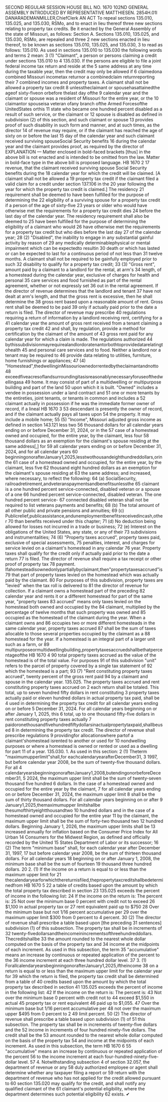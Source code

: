 SECOND REGULAR SESSION
HOUSE BILL NO. 1670
102ND GENERAL ASSEMBLY
INTRODUCED BY REPRESENTATIVE MATTHIESEN.
2854H.01I DANARADEMANMILLER,ChiefClerk
AN ACT
To repeal sections 135.010, 135.025, and 135.030, RSMo, and to enact in lieu thereof three
new sections relating to property tax credits.
Be it enacted by the General Assembly of the state of Missouri, as follows:
Section A. Sections 135.010, 135.025, and 135.030, RSMo, are repealed and three
2 new sections enacted in lieu thereof, to be known as sections 135.010, 135.025, and 135.030,
3 to read as follows:
135.010. As used in sections 135.010 to 135.030 the following words and terms
2 mean:
3 (1) "Claimant", a person or persons claiming a credit under sections 135.010 to
4 135.030. If the persons are eligible to file a joint federal income tax return and reside at the
5 same address at any time during the taxable year, then the credit may only be allowed if
6 claimedona combined Missouri incometax returnor a combinedclaim returnreporting their
7 combined incomes and property taxes. A claimant shall not be allowed a property tax credit
8 unlesstheclaimant or spousehasattainedthe ageof sixty-fiveon orbefore thelast day ofthe
9 calendar year and the claimant or spouse was a resident of Missouri for the entire year, or the
10 claimantor spouseisa veteran ofany branch ofthe Armed Forcesofthe UnitedStates orthis
11 state who became one hundred percent disabled as a result of such service, or the claimant or
12 spouse is disabled as defined in subdivision (2) of this section, and such claimant or spouse
13 provides proof of such disability in such form and manner, and at such times, as the director
14 of revenue may require, or if the claimant has reached the age of sixty on or before the last
15 day of the calendar year and such claimant received surviving spouseSocial Security benefits
16 during the calendar year and the claimant provides proof, as required by the director of
EXPLANATION — Matter enclosed in bold-faced brackets [thus] in the above bill is not enacted and is
intended to be omitted from the law. Matter in bold-face type in the above bill is proposed language.
HB 1670 2
17 revenue, that the claimant received surviving spouse Social Security benefits during the
18 calendar year for which the credit will be claimed. [A claimant shall not be allowed a
19 property tax credit if the claimant filed a valid claim for a credit under section 137.106 in the
20 year following the year for which the property tax credit is claimed.] The residency
21 requirement shall be deemed to have been fulfilled for the purpose of determining the
22 eligibility of a surviving spouse for a property tax credit if a person of the age of sixty-five
23 years or older who would have otherwise met the requirements for a property tax credit dies
24 before the last day of the calendar year. The residency requirement shall also be deemed to
25 have been fulfilled for the purpose of determining the eligibility of a claimant who would
26 have otherwise met the requirements for a property tax credit but who dies before the last day
27 of the calendar year;
28 (2) "Disabled", the inability to engage in any substantial gainful activity by reason of
29 any medically determinablephysical or mental impairment which can be expectedto resultin
30 death or which has lasted or can be expected to last for a continuous period of not less than
31 twelve months. A claimant shall not be required to be gainfully employed prior to such
32 disability to qualify for a property tax credit;
33 (3) "Gross rent", amount paid by a claimant to a landlord for the rental, at arm's
34 length, of a homestead during the calendar year, exclusive of charges for health and personal
35 care services and food furnished as part of the rental agreement, whether or not expressly set
36 out in the rental agreement. If the director of revenue determines that the landlord and tenant
37 have not dealt at arm's length, and that the gross rent is excessive, then he shall determine the
38 gross rent based upon a reasonable amount of rent. Gross rent shall be deemed to be paid
39 only if actually paid prior to the date a return is filed. The director of revenue may prescribe
40 regulations requiring a return of information by a landlord receiving rent, certifying for a
41 calendar year the amount of gross rent received from a tenant claiming a property tax credit
42 and shall, by regulation, provide a method for certification by the claimant of the amount of
43 gross rent paid for any calendar year for which a claim is made. The regulations authorized
44 bythissubdivisionmayrequirealandlordoratenantorbothtoprovidedatarelatingtohealth
45 and personal care services and to food. Neither a landlord nor a tenant may be required to
46 provide data relating to utilities, furniture, home furnishings or appliances;
47 (4) "Homestead",thedwellinginMissouriownedorrentedbytheclaimantandnotto
48 exceedfiveacresoflandsurroundingitasisreasonablynecessaryforuseofthedwellingasa
49 home. It may consist of part of a multidwelling or multipurpose building and part of the land
50 upon which it is built. "Owned" includes a vendee in possession under a land contract and
51 one or more tenants by the entireties, joint tenants, or tenants in common and includes a
52 claimant actually in possession if he was the immediate former owner of record, if a lineal
HB 1670 3
53 descendant is presently the owner of record, and if the claimant actually pays all taxes upon
54 the property. It may include a mobile home;
55 (5) "Income", Missouri adjusted gross income as defined in section 143.121 less two
56 thousand dollars for all calendar years ending on or before December 31, 2024, or in the
57 case of a homestead owned and occupied, for the entire year, by the claimant, less four
58 thousand dollars as an exemption for the claimant's spouse residing at the same address[,] for
59 all calendar years ending on or before December 31, 2024, and for all calendar years
60 beginningonorafterJanuary1,2025,lesstwothousandeighthundreddollars,orinthe
61 case of a homestead owned and occupied, for the entire year, by the claimant, less five
62 thousand eight hundred dollars as an exemption for the claimant's spouse residing at
63 the same address; and increased, where necessary, to reflect the following:
64 (a) SocialSecurity, railroadretirement,andveteranspaymentsandbenefitsunlessthe
65 claimant is a one hundred percent service-connected, disabled veteran or a spouse of a one
66 hundred percent service-connected, disabled veteran. The one hundred percent service-
67 connected disabled veteran shall not be required to list veterans payments and benefits;
68 (b) The total amount of all other public and private pensions and annuities;
69 (c) Publicrelief,publicassistance,andunemploymentbenefitsreceivedincash,other
70 than benefits received under this chapter;
71 (d) No deduction being allowed for losses not incurred in a trade or business;
72 (e) Interest on the obligations of the United States, any state, or any of their
73 subdivisions and instrumentalities;
74 (6) "Property taxes accrued", property taxes paid, exclusive of special assessments,
75 penalties, interest, and charges for service levied on a claimant's homestead in any calendar
76 year. Property taxes shall qualify for the credit only if actually paid prior to the date a return
77 is filed. The director of revenue shall require a tax receipt or other proof of property tax
78 payment. Ifahomesteadisownedonlypartiallybyclaimant,then"propertytaxesaccrued"is
79 that part of property taxes levied on the homestead which was actually paid by the claimant.
80 For purposes of this subdivision, property taxes are "levied" when the tax roll is delivered to
81 the director of revenue for collection. If a claimant owns a homestead part of the preceding
82 calendar year and rents it or a different homestead for part of the same year, "property taxes
83 accrued" means only taxes levied on the homestead both owned and occupied by the
84 claimant, multiplied by the percentage of twelve months that such property was owned and
85 occupied as the homestead of the claimant during the year. When a claimant owns and
86 occupies two or more different homesteads in the same calendar year, property taxes accrued
87 shall be the sum of taxes allocable to those several properties occupied by the claimant as a
88 homestead for the year. If a homestead is an integral part of a larger unit such as a farm, or
89 multipurposeormultidwellingbuilding,propertytaxesaccruedshallbethatpercentageofthe
HB 1670 4
90 total property taxes accrued as the value of the homestead is of the total value. For purposes
91 of this subdivision "unit" refers to the parcel of property covered by a single tax statement of
92 which the homestead is a part;
93 (7) "Rent constituting property taxes accrued", twenty percent of the gross rent paid
94 by a claimant and spouse in the calendar year.
135.025. The property taxes accrued and rent constituting property taxes accrued on
2 each return shall be totaled. This total, up to seven hundred fifty dollars in rent constituting
3 property taxes actually paid or eleven hundred dollars in actual property tax paid, shall be
4 used in determining the property tax credit for all calendar years ending on or before
5 December 31, 2024. For all calendar years beginning on or after January 1, 2025, this
6 total, up to one thousand fifty-five dollars in rent constituting property taxes actually
7 paidoronethousandfivehundredfiftydollarsinactualpropertytaxpaid,shallbeused
8 in determining the property tax credit. The director of revenue shall prescribe regulations
9 providingfor allocationswhere partof a claimant'shomestead isrented to another or used for
10 nondwelling purposes or where a homestead is owned or rented or used as a dwelling for part
11 of a year.
135.030. 1. As used in this section:
2 (1) Theterm "maximumupperlimit"shall,for eachcalendaryearafterDecember31,
3 1997, but before calendar year 2008, be the sum of twenty-five thousand dollars. For all
4 calendaryearsbeginningonorafterJanuary1,2008,butendingonorbeforeDecember31,
5 2024, the maximum upper limit shall be the sum of twenty-seven thousand five hundred
6 dollars. In the case of a homestead owned and occupied for the entire year by the claimant,
7 for all calendar years ending on or before December 31, 2024, the maximum upper limit
8 shall be the sum of thirty thousand dollars. For all calendar years beginning on or after
9 January1,2025,themaximumupper limitshallbe thesumofthirtyeightthousandtwo
10 hundred dollars and in the case of a homestead owned and occupied for the entire year
11 by the claimant, the maximum upper limit shall be the sum of forty-two thousand two
12 hundred dollars. Beginning January 1, 2026, the maximum upper limits shall be
13 increased annually for inflation based on the Consumer Price Index for All Urban
14 Consumers for the Midwest Region, as defined and officially recorded by the United
15 States Department of Labor or its successor;
16 (2) The term "minimum base" shall, for each calendar year after December 31, 1997,
17 but before calendar year 2008, be the sum of thirteen thousand dollars. For all calendar years
18 beginning on or after January 1, 2008, the minimum base shall be the sum of fourteen
19 thousand three hundred dollars.
20 2. (1) If the income on a return is equal to or less than the maximum upper limit for
21 thecalendaryearforwhichthereturnisfiled,thepropertytaxcreditshallbedeterminedfrom
HB 1670 5
22 a table of credits based upon the amount by which the total property tax described in section
23 135.025 exceeds the percent of income in the following list:
24 If the income on the return is: The percent is:
25 Not over the minimum base 0 percent with credit not to exceed
26 $1,100 in actual property tax or
27 rent equivalent paid up to $750
28 Over the minimum base but not 1/16 percent accumulative per
29 over the maximum upper limit $300 from 0 percent to 4 percent.
30 (2) The director of revenue shall prescribe a table based upon [the preceding
31 sentences] subdivision (1) of this subsection. The property tax shall be in increments of
32 twenty-fivedollarsandtheincomeinincrementsofthreehundreddollars. Thecreditshallbe
33 the amount rounded to the nearest whole dollar computed on the basis of the property tax and
34 income at the midpoints of each increment. As used in this subsection, the term
35 "accumulative" means an increase by continuous or repeated application of the percent to the
36 income increment at each three hundred dollar level.
37 3. (1) ForallcalendaryearsbeginningonorafterJanuary1,2025,iftheincome
38 on a return is equal to or less than the maximum upper limit for the calendar year for
39 which the return is filed, the property tax credit shall be determined from a table of
40 credits based upon the amount by which the total property tax described in section
41 135.025 exceeds the percent of income in the following list:
42 If the income on the return is: The percent is:
43 Not over the minimum base 0 percent with credit not to
44 exceed $1,550 in actual
45 property tax or rent equivalent
46 paid up to $1,055.
47 Over the minimum base but 1/16 percent accumulative per
48 not over the maximum upper $495 from 0 percent to 2
49 limit percent.
50 (2) The director of revenue shall prescribe a table based upon subdivision (1) of
51 this subsection. The property tax shall be in increments of twenty-five dollars and the
52 income in increments of four hundred ninety-five dollars. The credit shall be the
53 amount rounded to the nearest whole dollar computed on the basis of the property tax
54 and income at the midpoints of each increment. As used in this subsection, the term
HB 1670 6
55 "accumulative" means an increase by continuous or repeated application of the percent
56 to the income increment at each four-hundred-ninety-five-dollar level.
57 4. Notwithstanding subsection 4 of section 32.057, the department of revenue or any
58 duly authorized employee or agent shall determine whether any taxpayer filing a report or
59 return with the department of revenue who has not applied for the credit allowed pursuant to
60 section 135.020 may qualify for the credit, and shall notify any qualified claimant of the
61 claimant's potential eligibility, where the department determines such potential eligibility
62 exists.
✔